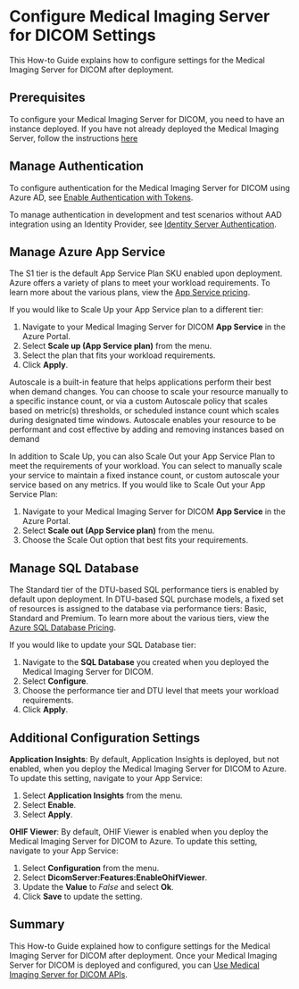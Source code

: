 # Configure Medical Imaging Server for DICOM Settings

This How-to Guide explains how to configure settings for the Medical Imaging Server for DICOM after deployment.

## Prerequisites

To configure your Medical Imaging Server for DICOM, you need to have an instance deployed. If you have not already deployed the Medical Imaging Server, follow the instructions [here](../quickstarts/deploy-via-azure.md)

## Manage Authentication

To configure authentication for the Medical Imaging Server for DICOM using Azure AD, see [Enable Authentication with Tokens](../how-to-guides/enable-authentication-with-tokens.md).

To manage authentication in development and test scenarios without AAD integration using an Identity Provider, see [Identity Server Authentication](../development/identity-server-authentication.md).

## Manage Azure App Service

The S1 tier is the default App Service Plan SKU enabled upon deployment. Azure offers a variety of plans to meet your workload requirements. To learn more about the various plans, view the [App Service pricing](https://azure.microsoft.com/pricing/details/app-service/windows/).

If you would like to Scale Up your App Service plan to a different tier:

1. Navigate to your Medical Imaging Server for DICOM **App Service** in the Azure Portal.
1. Select **Scale up (App Service plan)** from the menu.
1. Select the plan that fits your workload requirements.
1. Click **Apply**.

Autoscale is a built-in feature that helps applications perform their best when demand changes. You can choose to scale your resource manually to a specific instance count, or via a custom Autoscale policy that scales based on metric(s) thresholds, or scheduled instance count which scales during designated time windows. Autoscale enables your resource to be performant and cost effective by adding and removing instances based on demand

In addition to Scale Up, you can also Scale Out your App Service Plan to meet the requirements of your workload. You can select to manually scale your service to maintain a fixed instance count, or custom autoscale your service based on any metrics. If you would like to Scale Out your App Service Plan:

1. Navigate to your Medical Imaging Server for DICOM **App Service** in the Azure Portal.
1. Select **Scale out (App Service plan)** from the menu.
1. Choose the Scale Out option that best fits your requirements.

## Manage SQL Database

The Standard tier of the DTU-based SQL performance tiers is enabled by default upon deployment. In DTU-based SQL purchase models, a fixed set of resources is assigned to the database via performance tiers: Basic, Standard and Premium. To learn more about the various tiers, view the [Azure SQL Database Pricing](https://azure.microsoft.com/pricing/details/sql-database/single/).

If you would like to update your SQL Database tier:

1. Navigate to the **SQL Database** you created when you deployed the Medical Imaging Server for DICOM.
1. Select **Configure**.
1. Choose the performance tier and DTU level that meets your workload requirements.
1. Click **Apply**.

## Additional Configuration Settings

**Application Insights**: By default, Application Insights is deployed, but not enabled, when you deploy the Medical Imaging Server for DICOM to Azure. To update this setting, navigate to your App Service:

1. Select **Application Insights** from the menu.
1. Select **Enable**.
1. Select **Apply**.

**OHIF Viewer**: By default, OHIF Viewer is enabled when you deploy the Medical Imaging Server for DICOM to Azure. To update this setting, navigate to your App Service:

1. Select **Configuration** from the menu.
1. Select **DicomServer:Features:EnableOhifViewer**.
1. Update the **Value** to *False* and select **Ok**.
1. Click **Save** to update the setting.

## Summary

This How-to Guide explained how to configure settings for the Medical Imaging Server for DICOM after deployment. Once your Medical Imaging Server for DICOM is deployed and configured, you can [Use Medical Imaging Server for DICOM APIs](../tutorials/use-the-medical-imaging-server-apis.md).
